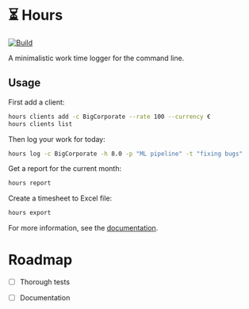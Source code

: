 # ⏳ Hours

[![Build](https://github.com/oroszgy/hours/actions/workflows/build.yml/badge.svg)](https://github.com/oroszgy/hours/actions/workflows/build.yml)

A minimalistic work time logger for the command line.

## Usage

First add a client:

```bash
hours clients add -c BigCorporate --rate 100 --currency €
hours clients list
```

Then log your work for today:

```bash
hours log -c BigCorporate -h 8.0 -p "ML pipeline" -t "fixing bugs"
```

Get a report for the current month:

```bash
hours report 
```

Create a timesheet to Excel file:

```bash
hours export
```

For more information, see the [documentation](https://oroszgy.github.io/hours).

# Roadmap

- [ ] Thorough tests
- [ ] Documentation

